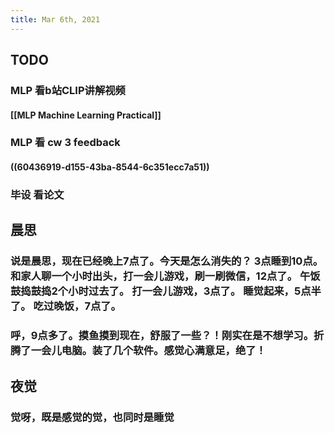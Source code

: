 ```yaml
---
title: Mar 6th, 2021
---
```


## TODO
### MLP 看b站CLIP讲解视频
#### [[MLP Machine Learning Practical]]
### MLP 看 cw 3 feedback
#### ((60436919-d155-43ba-8544-6c351ecc7a51))
### 毕设 看论文
## 晨思
### 说是晨思，现在已经晚上7点了。今天是怎么消失的？ 3点睡到10点。 和家人聊一个小时出头，打一会儿游戏，刷一刷微信，12点了。 午饭鼓捣鼓捣2个小时过去了。 打一会儿游戏，3点了。 睡觉起来，5点半了。 吃过晚饭，7点了。
### 呼，9点多了。摸鱼摸到现在，舒服了一些？！刚实在是不想学习。折腾了一会儿电脑。装了几个软件。感觉心满意足，绝了！
## 夜觉
### 觉呀，既是感觉的觉，也同时是睡觉
